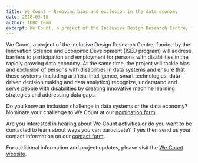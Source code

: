 ```yaml
---
title: We Count – Removing bias and exclusion in the data economy
date: 2020-03-18
author: IDRC Team
excerpt: We Count, a project of the Inclusive Design Research Centre, funded by the Innovation Science and Economic Development (ISED program) will address barriers to participation and employment for persons with disabilities in the rapidly growing data economy. 
---
```

We Count, a project of the Inclusive Design Research Centre, funded by the Innovation Science and Economic Development (ISED program) will address barriers to participation and employment for persons with disabilities in the rapidly growing data economy. At the same time, the project will tackle bias and exclusion of persons with disabilities in data systems and ensure that these systems (including artificial intelligence, smart technologies, data-driven decision making and data analytics) recognize, understand and serve people with disabilities by creating innovative machine learning strategies and addressing data gaps.

Do you know an inclusion challenge in data systems or the data economy? Nominate your challenge to We Count at our [nomination form](https://forms.gle/bcsvB48o6amgusdq6).

Are you interested in hearing about We Count activities or do you want to be contacted to learn about ways you can participate? If yes then send us your contact information on our [contact form](https://forms.gle/WuCk59iQtiRX3sLC7).

For additional information and project updates, please visit the [We Count website](https://wecount.inclusivedesign.ca/).
